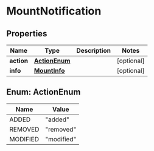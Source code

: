 
# MountNotification

## Properties
Name | Type | Description | Notes
------------ | ------------- | ------------- | -------------
**action** | [**ActionEnum**](#ActionEnum) |  |  [optional]
**info** | [**MountInfo**](MountInfo.md) |  |  [optional]


<a name="ActionEnum"></a>
## Enum: ActionEnum
Name | Value
---- | -----
ADDED | &quot;added&quot;
REMOVED | &quot;removed&quot;
MODIFIED | &quot;modified&quot;



